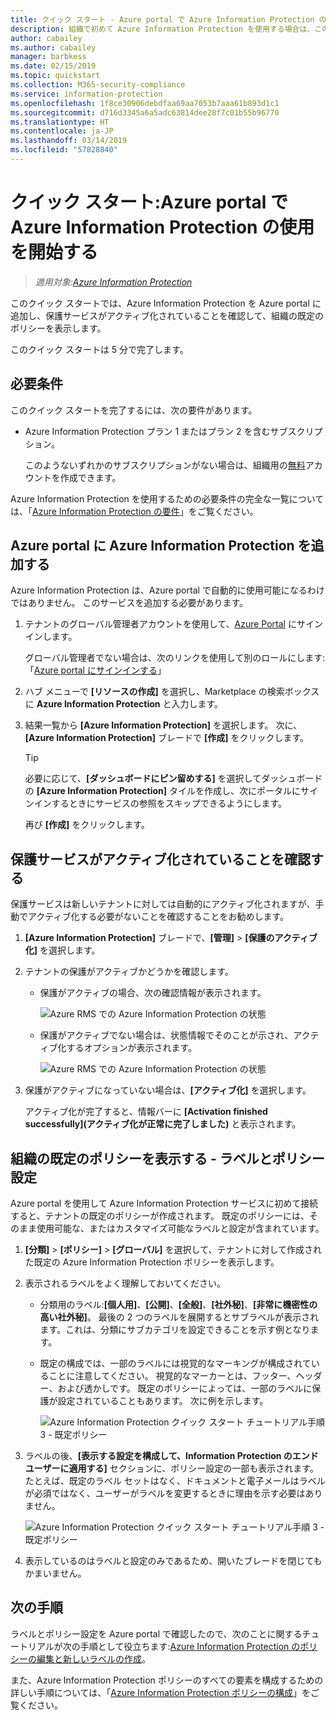 ```yaml
---
title: クイック スタート - Azure portal で Azure Information Protection の使用を開始する - AIP
description: 組織で初めて Azure Information Protection を使用する場合は、このクイック スタートから開始して、サービスを Azure portal に追加し、保護サービスがアクティブ化されていることを確認して、ポリシーを表示します。
author: cabailey
ms.author: cabailey
manager: barbkess
ms.date: 02/15/2019
ms.topic: quickstart
ms.collection: M365-security-compliance
ms.service: information-protection
ms.openlocfilehash: 1f8ce30906debdfaa69aa7053b7aaa61b893d1c1
ms.sourcegitcommit: d716d3345a6a5adc63814dee28f7c01b55b96770
ms.translationtype: HT
ms.contentlocale: ja-JP
ms.lasthandoff: 03/14/2019
ms.locfileid: "57828840"
---
```

# <a name="quickstart-get-started-with-azure-information-protection-in-the-azure-portal"></a>クイック スタート:Azure portal で Azure Information Protection の使用を開始する

>*適用対象:[Azure Information Protection](https://azure.microsoft.com/pricing/details/information-protection)*

このクイック スタートでは、Azure Information Protection を Azure portal に追加し、保護サービスがアクティブ化されていることを確認して、組織の既定のポリシーを表示します。 

このクイック スタートは 5 分で完了します。

## <a name="prerequisites"></a>必要条件

このクイック スタートを完了するには、次の要件があります。

- Azure Information Protection プラン 1 またはプラン 2 を含むサブスクリプション。
    
    このようないずれかのサブスクリプションがない場合は、組織用の[無料](https://admin.microsoft.com/Signup/Signup.aspx?OfferId=87dd2714-d452-48a0-a809-d2f58c4f68b7)アカウントを作成できます。

Azure Information Protection を使用するための必要条件の完全な一覧については、「[Azure Information Protection の要件](requirements.md)」をご覧ください。

## <a name="add-azure-information-protection-to-the-azure-portal"></a>Azure portal に Azure Information Protection を追加する

Azure Information Protection は、Azure portal で自動的に使用可能になるわけではありません。 このサービスを追加する必要があります。

1. テナントのグローバル管理者アカウントを使用して、[Azure Portal](https://portal.azure.com) にサインインします。 
    
    グローバル管理者でない場合は、次のリンクを使用して別のロールにします:「[Azure portal にサインインする](configure-policy.md#signing-in-to-the-azure-portal)」

2. ハブ メニューで **[リソースの作成]** を選択し、Marketplace の検索ボックスに **Azure Information Protection** と入力します。 
    
3. 結果一覧から **[Azure Information Protection]** を選択します。 次に、**[Azure Information Protection]** ブレードで **[作成]** をクリックします。
    
    > [!TIP] 
    > 必要に応じて、**[ダッシュボードにピン留めする]** を選択してダッシュボードの **[Azure Information Protection]** タイルを作成し、次にポータルにサインインするときにサービスの参照をスキップできるようにします。
    
    再び **[作成]** をクリックします。

## <a name="confirm-the-protection-service-is-activated"></a>保護サービスがアクティブ化されていることを確認する

保護サービスは新しいテナントに対しては自動的にアクティブ化されますが、手動でアクティブ化する必要がないことを確認することをお勧めします。 

1. **[Azure Information Protection]** ブレードで、**[管理]** > **[保護のアクティブ化]** を選択します。

2. テナントの保護がアクティブかどうかを確認します。 
    
    - 保護がアクティブの場合、次の確認情報が表示されます。
        
        ![Azure RMS での Azure Information Protection の状態](./media/info-protect-azurerms-activated.png)
        
    - 保護がアクティブでない場合は、状態情報でそのことが示され、アクティブ化するオプションが表示されます。
        
        ![Azure RMS での Azure Information Protection の状態](./media/info-protect-azurerms-deactivated.png)

3. 保護がアクティブになっていない場合は、**[アクティブ化]** を選択します。 

    アクティブ化が完了すると、情報バーに **[Activation finished successfully]\(アクティブ化が正常に完了しました\)** と表示されます。

## <a name="view-your-organizations-default-policy---labels-and-policy-settings"></a>組織の既定のポリシーを表示する - ラベルとポリシー設定

Azure portal を使用して Azure Information Protection サービスに初めて接続すると、テナントの既定のポリシーが作成されます。 既定のポリシーには、そのまま使用可能な、またはカスタマイズ可能なラベルと設定が含まれています。

1. **[分類]** > **[ポリシー]** > **[グローバル]** を選択して、テナントに対して作成された既定の Azure Information Protection ポリシーを表示します。
    
2. 表示されるラベルをよく理解しておいてください。
    
   - 分類用のラベル:**[個人用]**、**[公開]**、**[全般]**、**[社外秘]**、**[非常に機密性の高い社外秘]**。 最後の 2 つのラベルを展開するとサブラベルが表示されます。これは、分類にサブカテゴリを設定できることを示す例となります。
    
   - 既定の構成では、一部のラベルには視覚的なマーキングが構成されていることに注意してください。 視覚的なマーカーとは、フッター、ヘッダー、および透かしです。 既定のポリシーによっては、一部のラベルに保護が設定されていることもあります。 次に例を示します。 
    
     ![Azure Information Protection クイック スタート チュートリアル手順 3 - 既定ポリシー](./media/info-protect-policy-default-labelsv2.png)
    
3. ラベルの後、**[表示する設定を構成して、Information Protection のエンド ユーザーに適用する]** セクションに、ポリシー設定の一部も表示されます。 たとえば、既定のラベル セットはなく、ドキュメントと電子メールはラベルが必須ではなく、ユーザーがラベルを変更するときに理由を示す必要はありません。
    
    ![Azure Information Protection クイック スタート チュートリアル手順 3 - 既定ポリシー](./media/info-protect-policy-default-settings-quickstart.png) 

4. 表示しているのはラベルと設定のみであるため、開いたブレードを閉じてもかまいません。

## <a name="next-steps"></a>次の手順

ラベルとポリシー設定を Azure portal で確認したので、次のことに関するチュートリアルが次の手順として役立ちます:[Azure Information Protection のポリシーの編集と新しいラベルの作成](infoprotect-quick-start-tutorial.md)。

また、Azure Information Protection ポリシーのすべての要素を構成するための詳しい手順については、「[Azure Information Protection ポリシーの構成](configure-policy.md)」をご覧ください。
